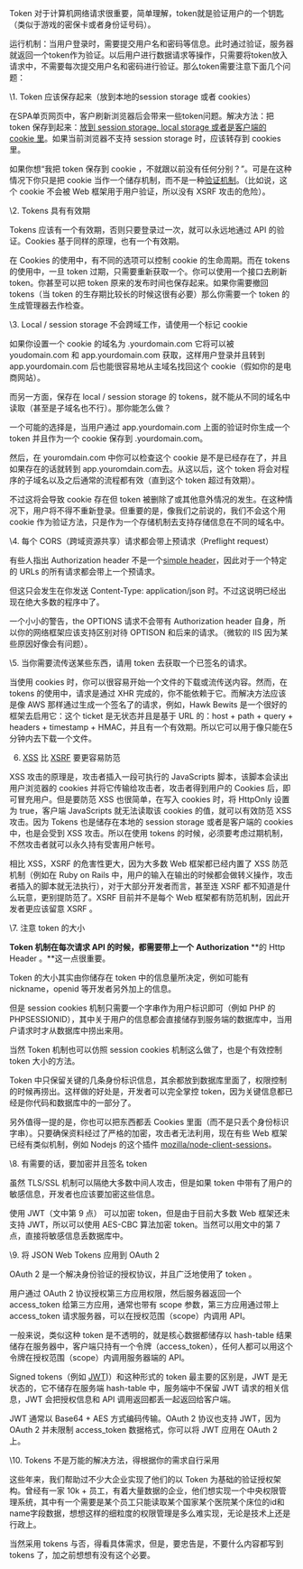 Token 对于计算机网络请求很重要，简单理解，token就是验证用户的一个钥匙（类似于游戏的密保卡或者身份证号码）。

运行机制：当用户登录时，需要提交用户名和密码等信息。此时通过验证，服务器就返回一个token作为验证。以后用户进行数据请求等操作，只需要将token放入请求中，不需要每次提交用户名和密码进行验证。那么token需要注意下面几个问题：

\1. Token 应该保存起来（放到本地的session storage 或者 cookies）

在SPA单页网页中，客户刷新浏览器后会带来一些token问题。解决方法：把 token 保存到起来：[放到 session storage, local storage 或者是客户端的 cookie 里](https://github.com/auth0/angular-token-auth/blob/master/auth.client.js#L31)。如果当前浏览器不支持 session storage 时，应该转存到 cookies 里。

如果你想“我把 token 保存到 cookie ，不就跟以前没有任何分别？”。可是在这种情况下你只是把 cookie 当作一个储存机制，而不是一种[验证机制](http://sitr.us/2011/08/26/cookies-are-bad-for-you.html)。（比如说，这个 cookie 不会被 Web 框架用于用户验证，所以没有 XSRF 攻击的危险）。

\2. Tokens 具有有效期

Tokens 应该有一个有效期，否则只要登录过一次，就可以永远地通过 API 的验证。Cookies 基于同样的原理，也有一个有效期。

在 Cookies 的使用中，有不同的选项可以控制 cookie 的生命周期。而在 tokens 的使用中，一旦 token 过期，只需要重新获取一个。你可以使用一个接口去刷新 token。你甚至可以把 token 原来的发布时间也保存起来。如果你需要撤回 tokens（当 token 的生存期比较长的时候这很有必要）那么你需要一个 token 的生成管理器去作检查。

\3. Local / session storage 不会跨域工作，请使用一个标记 cookie

如果你设置一个 cookie 的域名为 .yourdomain.com 它将可以被 youdomain.com 和 app.yourdomain.com 获取，这样用户登录并且转到 app.yourdomain.com 后也能很容易地从主域名找回这个 cookie（假如你的是电商网站）。

而另一方面，保存在 local / session storage 的 tokens，就不能从不同的域名中读取（甚至是子域名也不行）。那你能怎么做？

一个可能的选择是，当用户通过 app.yourdomain.com 上面的验证时你生成一个 token 并且作为一个 cookie 保存到 .yourdomain.com。

然后，在 youromdain.com 中你可以检查这个 cookie 是不是已经存在了，并且如果存在的话就转到 app.youromdain.com去。从这以后，这个 token 将会对程序的子域名以及之后通常的流程都有效（直到这个 token 超过有效期）。

不过这将会导致 cookie 存在但 token 被删除了或其他意外情况的发生。在这种情况下，用户将不得不重新登录。但重要的是，像我们之前说的，我们不会这个用 cookie 作为验证方法，只是作为一个存储机制去支持存储信息在不同的域名中。

\4. 每个 CORS（跨域资源共享）请求都会带上预请求（Preflight request）

有些人指出 Authorization header 不是一个[simple header](http://www.w3.org/TR/cors/)，因此对于一个特定的 URLs 的所有请求都会带上一个预请求。

但这只会发生在你发送 Content-Type: application/json 时。不过这说明已经出现在绝大多数的程序中了。

一个小小的警告，the OPTIONS 请求不会带有 Authorization header 自身，所以你的网络框架应该支持区别对待 OPTISON 和后来的请求。（微软的 IIS 因为某些原因好像会有问题）。

\5. 当你需要流传送某些东西，请用 token 去获取一个已签名的请求。

当使用 cookies 时，你可以很容易开始一个文件的下载或流传送内容。然而，在 tokens 的使用中，请求是通过 XHR 完成的，你不能依赖于它。而解决方法应该是像 AWS 那样通过生成一个签名了的请求，例如，Hawk Bewits 是一个很好的框架去启用它：这个 ticket 是无状态并且是基于 URL 的：host + path + query + headers + timestamp + HMAC，并且有一个有效期。所以它可以用于像只能在5分钟内去下载一个文件。

6. [XSS](http://baike.baidu.com/view/50325.htm) 比 [XSRF](http://baike.baidu.com/view/1609487.htm) 要更容易防范

XSS 攻击的原理是，攻击者插入一段可执行的 JavaScripts 脚本，该脚本会读出用户浏览器的 cookies 并将它传输给攻击者，攻击者得到用户的 Cookies 后，即可冒充用户。但是要防范 XSS 也很简单，在写入 cookies 时，将 HttpOnly 设置为 true，客户端 JavaScripts 就无法读取该 cookies 的值，就可以有效防范 XSS 攻击。因为 Tokens 也是储存在本地的 session storage 或者是客户端的 cookies 中，也是会受到 XSS 攻击。所以在使用 tokens 的时候，必须要考虑过期机制，不然攻击者就可以永久持有受害用户帐号。

相比 XSS，XSRF 的危害性更大，因为大多数 Web 框架都已经内置了 XSS 防范机制（例如在 Ruby on Rails 中，用户的输入在输出的时候都会做转义操作，攻击者插入的脚本就无法执行），对于大部分开发者而言，甚至连 XSRF 都不知道是什么玩意，更别提防范了。XSRF 目前并不是每个 Web 框架都有防范机制，因此开发者更应该留意 XSRF 。

\7. 注意 token 的大小

**Token 机制在每次请求 API 的时候，都需要带上一个** **Authorization** **的 Http Header 。**这一点很重要。

Token 的大小其实由你储存在 token 中的信息量所决定，例如可能有 nickname，openid 等开发者另外加上的信息。

但是 session cookies 机制只需要一个字串作为用户标识即可（例如 PHP 的 PHPSESSIONID），其中关于用户的信息都会直接储存到服务端的数据库中，当用户请求时才从数据库中捞出来用。

当然 Token 机制也可以仿照 session cookies 机制这么做了，也是个有效控制 token 大小的方法。

Token 中只保留关键的几条身份标识信息，其余都放到数据库里面了，权限控制的时候再捞出。这样做的好处是，开发者可以完全掌控 token，因为关键信息都已经是你代码和数据库中的一部分了。

另外值得一提的是，你也可以把东西都丢 Cookies 里面（而不是只丢个身份标识字串）。只要确保资料经过了严格的加密，攻击者无法利用，现在有些 Web 框架已经有类似机制，例如 Nodejs 的这个插件 [mozilla/node-client-sessions](https://github.com/mozilla/node-client-sessions)。

\8. 有需要的话，要加密并且签名 token

虽然 TLS/SSL 机制可以隔绝大多数中间人攻击，但是如果 token 中带有了用户的敏感信息，开发者也应该要加密这些信息。

使用 JWT（文中第 9 点） 可以加密 token，但是由于目前大多数 Web 框架还未支持 JWT，所以可以使用 AES-CBC 算法加密 token。当然可以用文中的第 7 点，直接将敏感信息丢数据库中。

\9. 将 JSON Web Tokens 应用到 OAuth 2

OAuth 2 是一个解决身份验证的授权协议，并且广泛地使用了 token 。

用户通过 OAuth 2 协议授权第三方应用权限，然后服务器返回一个 access_token 给第三方应用，通常也带有 scope 参数，第三方应用通过带上 access_token 请求服务器，可以在授权范围（scope）内调用 API。

一般来说，类似这种 token 是不透明的，就是核心数据都储存以 hash-table 结果储存在服务器中，客户端只持有一个令牌（access_token），任何人都可以用这个令牌在授权范围（scope）内调用服务器端的 API。

Signed tokens（例如 [JWT](http://jwt.io/))）和这种形式的 token 最主要的区别是，JWT 是无状态的，它不储存在服务端 hash-table 中，服务端中不保留 JWT 请求的相关信息，JWT 会把授权信息和 API 调用返回都丢一起返回给客户端。

JWT 通常以 Base64 + AES 方式编码传输。OAuth 2 协议也支持 JWT，因为 OAuth 2 并未限制 access_token 数据格式，你可以将 JWT 应用在 OAuth 2 上。

\10. Tokens 不是万能的解决方法，得根据你的需求自行采用

这些年来，我们帮助过不少大企业实现了他们的以 Token 为基础的验证授权架构。曾经有一家 10k + 员工，有着大量数据的企业，他们想实现一个中央权限管理系统，其中有一个需要是某个员工只能读取某个国家某个医院某个床位的id和name字段数据，想想这样的细粒度的权限管理是多么难实现，无论是技术上还是行政上。

当然采用 tokens 与否，得看具体需求，但是，要忠告是，不要什么内容都写到 tokens 了，加之前想想有没有这个必要。